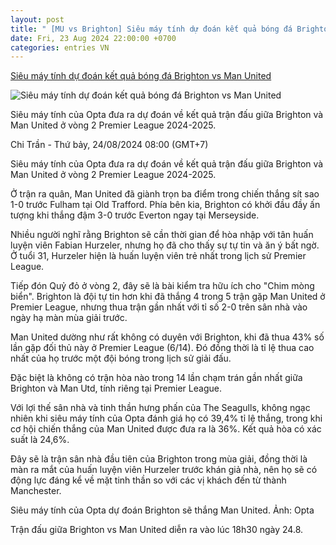 ```yaml
---
layout: post
title: " [MU vs Brighton] Siêu máy tính dự đoán kết quả bóng đá Brighton vs Man United"
date: Fri, 23 Aug 2024 22:00:00 +0700
categories: entries VN
---
```

[Siêu máy tính dự đoán kết quả bóng đá Brighton vs Man United](https://laodong.vn/bong-da-quoc-te/sieu-may-tinh-du-doan-ket-qua-bong-da-brighton-vs-man-united-1384013.ldo)

![Siêu máy tính dự đoán kết quả bóng đá Brighton vs Man United](https://media-cdn-v2.laodong.vn/storage/newsportal/2024/8/23/1384013/Man-United.jpg?w=800&h=420&crop=auto&scale=both)

Siêu máy tính của Opta đưa ra dự đoán về kết quả trận đấu giữa Brighton và Man United ở vòng 2 Premier League 2024-2025.

Chi Trần - Thứ bảy, 24/08/2024 08:00 (GMT+7)

Siêu máy tính của Opta đưa ra dự đoán về kết quả trận đấu giữa Brighton và Man United ở vòng 2 Premier League 2024-2025.

Ở trận ra quân, Man United đã giành trọn ba điểm trong chiến thắng sít sao 1-0 trước Fulham tại Old Trafford. Phía bên kia, Brighton có khởi đầu đầy ấn tượng khi thắng đậm 3-0 trước Everton ngay tại Merseyside.

Nhiều người nghĩ rằng Brighton sẽ cần thời gian để hòa nhập với tân huấn luyện viên Fabian Hurzeler, nhưng họ đã cho thấy sự tự tin và ăn ý bất ngờ. Ở tuổi 31, Hurzeler hiện là huấn luyện viên trẻ nhất trong lịch sử Premier League.

Tiếp đón Quỷ đỏ ở vòng 2, đây sẽ là bài kiểm tra hữu ích cho "Chim mòng biển". Brighton là đội tự tin hơn khi đã thắng 4 trong 5 trận gặp Man United ở Premier League, nhưng thua trận gần nhất với tỉ số 2-0 trên sân nhà vào ngày hạ màn mùa giải trước.

Man United dường như rất không có duyên với Brighton, khi đã thua 43% số lần gặp đối thủ này ở Premier League (6/14). Đó đồng thời là tỉ lệ thua cao nhất của họ trước một đội bóng trong lịch sử giải đấu.

Đặc biệt là không có trận hòa nào trong 14 lần chạm trán gần nhất giữa Brighton và Man Utd, tính riêng tại Premier League.

Với lợi thế sân nhà và tinh thần hưng phấn của The Seagulls, không ngạc nhiên khi siêu máy tính của Opta đánh giá họ có 39,4% tỉ lệ thắng, trong khi cơ hội chiến thắng của Man United được đưa ra là 36%. Kết quả hòa có xác suất là 24,6%.

Đây sẽ là trận sân nhà đầu tiên của Brighton trong mùa giải, đồng thời là màn ra mắt của huấn luyện viên Hurzeler trước khán giả nhà, nên họ sẽ có động lực đáng kể về mặt tinh thần so với các vị khách đến từ thành Manchester.

Siêu máy tính của Opta dự đoán Brighton sẽ thắng Man United. Ảnh: Opta

Trận đấu giữa Brighton vs Man United diễn ra vào lúc 18h30 ngày 24.8.

